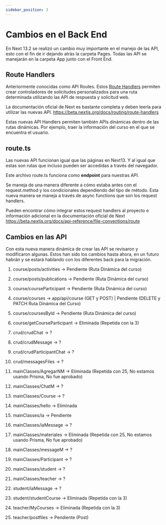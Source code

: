 ```yaml
---
sidebar_position: 3
---
```

# Cambios en el Back End
En Next 13.2 se realizó un cambio muy importante en el manejo de las API, esto con el fin de ir dejando atrás la carpeta Pages. Todas las API se manejarán en la carpeta App junto con el Front End.

## Route Handlers
Anteriormente conocidas como API Routes.
Estos [Route Handlers](https://beta.nextjs.org/docs/routing/route-handlers) permiten crear controladores de solicitudes personalizados para una ruta determinada utilizando las API de respuesta y solicitud web.

La documentación oficial de Next es bastante completa y deben leerla para utilizar las nuevas API. https://beta.nextjs.org/docs/routing/route-handlers

Estas nuevas API Handlers permiten también APIs dinámicas dentro de las rutas dinámicas.
Por ejemplo, traer la información del curso en el que se encuentra el usuario.

## route.ts
Las nuevas API funcionan igual que las páginas en Next13. Y al igual que estas son rutas que incluso pueden ser accedidas a través del navegador.

Este archivo route.ts funciona como **endpoint** para nuestras API. 

Se maneja de una manera diferente a cómo estaba antes con el request.method y los condicionales dependiendo del tipo de método.
Esta nueva manera se maneja a través de async functions que son los request handlers.

Pueden encontrar cómo integrar estos request handlers al proyecto e información adicional en la documentación oficial de Next https://beta.nextjs.org/docs/api-reference/file-conventions/route

## Cambios en las API
Con esta nueva manera dinámica de crear las API se revisaron y modificaron algunas.
Estos han sido los cambios hasta ahora, en un futuro habrán y se estará hablando con los diferentes back para la migración.

1. course/posts/activities -> Pendiente (Ruta Dinámica del curso)
2. course/posts/publications -> Pendiente (Ruta Dinámica del curso)
3. course/courseParticipant -> Pendiente (Ruta Dinámica del curso)
4. course/courses -> app/api/course (GET y POST) | Pendiente (DELETE y PATCH Ruta Dinámica del Curso)
5. course/coursesById -> Pendiente (Ruta Dinámica del curso)
6. course/getCourseParticipant -> Eliminada (Repetida con la 3)

7. crud/crudChat -> ?
8. crud/crudMessage -> ?
9. crud/crudParticipantChat -> ?
10. crud/messagesFiles -> ?

11. mainClasses/AgregarNM -> Eliminada (Repetida con 25, No estamos usando Prisma, No fue aprobado)
12. mainClasses/ChatM -> ?
13. mainClasses/Course -> ?
14. mainClasses/hello -> Eliminada
15. mainClasses/ia -> Pendiente
16. mainClasses/iaMessage -> ?
17. mainClasses/materiales -> Eliminada (Repetida con 25, No estamos usando Prisma, No fue aprobado)
18. mainClasses/messageM -> ?
19. mainClasses/Participant -> ?
20. mainClasses/student -> ?
21. mainClasses/teacher -> ?

22. student/iaMessage -> ?
23. student/studentCourse -> Eliminada (Repetida con la 3)

24. teacher/MyCourses -> Eliminada (Repetida con la 3)
25. teacher/postfiles -> Pendiente (Post)
